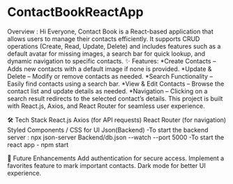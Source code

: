 # ContactBookReactApp 
Overview : Hi Everyone, Contact Book is a React-based application that allows users to manage their contacts efficiently. It supports CRUD operations (Create, Read, Update, Delete) and includes features such as a default avatar for missing images, a search bar for quick lookup, and dynamic navigation to specific contacts.
✨ Features:
*Create Contacts – Adds new contacts with a default image if none is provided.
*Update & Delete – Modify or remove contacts as needed.
*Search Functionality – Easily find contacts using a search bar.
*View & Edit Contacts – Browse the contact list and update details as needed.
*Navigation – Clicking on a search result redirects to the selected contact’s details.
This project is built with React.js, Axios, and React Router for seamless user experience. 

🛠️ Tech Stack
React.js
Axios (for API requests)
React Router (for navigation)
Styled Components / CSS for UI
Json(Backend)
-To start the backend server : npx json-server Backend/db.json --watch --port 5000
-To start the react app - npm start

📌 Future Enhancements
Add authentication for secure access.
Implement a favorites feature to mark important contacts.
Dark mode for better UI experience.



